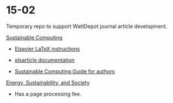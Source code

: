 # 15-02

Temporary repo to support WattDepot journal article development.

[Sustainable Computing](http://www.journals.elsevier.com/sustainable-computing)

* [Elsevier LaTeX instructions](https://www.elsevier.com/authors/author-schemas/latex-instructions)

* [elsarticle documentation](https://www.elsevier.com/__data/assets/pdf_file/0008/56843/elsdoc-1.pdf)

* [Sustainable Computing Guide for authors](https://www.elsevier.com/journals/sustainable-computing/2210-5379/guide-for-authors)



[Energy, Sustainability, and Society](http://www.springer.com/engineering/energy+technology/journal/13705)
* Has a page processing fee.






